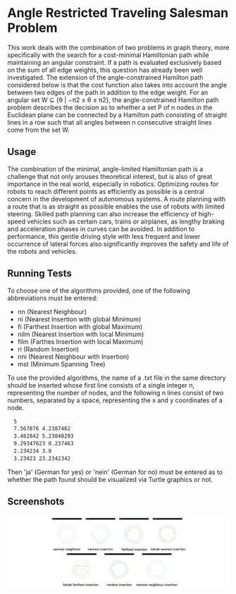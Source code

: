 
# Angle Restricted Traveling Salesman Problem

This work deals with the combination of two problems in graph theory, more specifically with the search for a cost-minimal Hamiltonian path while maintaining an angular constraint. If a path is evaluated exclusively based on the sum of all edge weights, this question has already been well investigated. The extension of the angle-constrained Hamilton path considered below is that the cost function also takes into account the angle between two edges of the path in addition to the edge weight. For an angular set W ⊆ {θ | −π2 ≤ θ ≤ π2}, the angle-constrained Hamilton path problem describes the decision as to whether a set P of n nodes in the Euclidean plane can be connected by a Hamilton path consisting of straight lines in a row such that all angles between n consecutive straight lines come from the set W.


## Usage

The combination of the minimal, angle-limited Hamiltonian path is a challenge that not only arouses theoretical interest, but is also of great importance in the real world, especially in robotics. Optimizing routes for robots to reach different points as efficiently as possible is a central concern in the development of autonomous systems. A route planning with a route that is as straight as possible enables the use of robots with limited steering. Skilled path planning can also increase the efficiency of high-speed vehicles such as certain cars, trains or airplanes, as lengthy braking and acceleration phases in curves can be avoided. In addition to performance, this gentle driving style with less frequent and lower occurrence of lateral forces also significantly improves the safety and life of the robots and vehicles.





## Running Tests
To choose one of the algorithms provided, one of the following abbreviations must be entered:
* nn (Nearest Neighbour)
* ni (Nearest Insertion with global Minimum)
* fi (Farthest Insertion with global Maximum)
* nilm (Nearest Insertion with local Minimum)
* film (Farthes Insertion with local Maximum)
* ri (Random Insertion)
* nni (Nearest Neighbour with Insertion)
* mst (Minimum Spanning Tree)

To use the provided algorithms, the name of a .txt file in the same directory should be inserted whose first line consists of a single integer n, representing the number of nodes, and the following n lines consist of two numbers, separated by a space, representing the x and y coordinates of a node.

```bash
  5
  7.567876 4.2387462
  3.482842 5.23848293
  9.29347623 0.237463
  2.234234 3.0
  3.23423 23.2342342
```

Then 'ja' (German for yes) or 'nein' (German for no) must be entered as to whether the path found should be visualized via Turtle graphics or not.



## Screenshots

![Screenshot](screenshot.jpg?raw=true)

